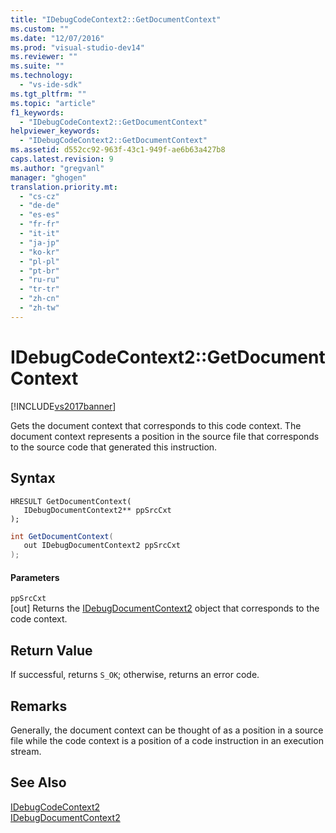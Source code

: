 ```yaml
---
title: "IDebugCodeContext2::GetDocumentContext"
ms.custom: ""
ms.date: "12/07/2016"
ms.prod: "visual-studio-dev14"
ms.reviewer: ""
ms.suite: ""
ms.technology: 
  - "vs-ide-sdk"
ms.tgt_pltfrm: ""
ms.topic: "article"
f1_keywords: 
  - "IDebugCodeContext2::GetDocumentContext"
helpviewer_keywords: 
  - "IDebugCodeContext2::GetDocumentContext"
ms.assetid: d552cc92-963f-43c1-949f-ae6b63a427b8
caps.latest.revision: 9
ms.author: "gregvanl"
manager: "ghogen"
translation.priority.mt: 
  - "cs-cz"
  - "de-de"
  - "es-es"
  - "fr-fr"
  - "it-it"
  - "ja-jp"
  - "ko-kr"
  - "pl-pl"
  - "pt-br"
  - "ru-ru"
  - "tr-tr"
  - "zh-cn"
  - "zh-tw"
---
```

# IDebugCodeContext2::GetDocumentContext
[!INCLUDE[vs2017banner](../../../code-quality/includes/vs2017banner.md)]

Gets the document context that corresponds to this code context. The document context represents a position in the source file that corresponds to the source code that generated this instruction.  
  
## Syntax  
  
```cpp#  
HRESULT GetDocumentContext(   
   IDebugDocumentContext2** ppSrcCxt  
);  
```  
  
```c#  
int GetDocumentContext(   
   out IDebugDocumentContext2 ppSrcCxt  
);  
```  
  
#### Parameters  
 `ppSrcCxt`  
 [out] Returns the [IDebugDocumentContext2](../../../extensibility/debugger/reference/idebugdocumentcontext2.md) object that corresponds to the code context.  
  
## Return Value  
 If successful, returns `S_OK`; otherwise, returns an error code.  
  
## Remarks  
 Generally, the document context can be thought of as a position in a source file while the code context is a position of a code instruction in an execution stream.  
  
## See Also  
 [IDebugCodeContext2](../../../extensibility/debugger/reference/idebugcodecontext2.md)   
 [IDebugDocumentContext2](../../../extensibility/debugger/reference/idebugdocumentcontext2.md)